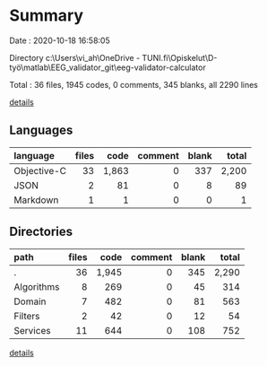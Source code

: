 # Summary

Date : 2020-10-18 16:58:05

Directory c:\Users\vi_ah\OneDrive - TUNI.fi\Opiskelut\D-työ\matlab\EEG_validator_git\eeg-validator-calculator

Total : 36 files,  1945 codes, 0 comments, 345 blanks, all 2290 lines

[details](details.md)

## Languages
| language | files | code | comment | blank | total |
| :--- | ---: | ---: | ---: | ---: | ---: |
| Objective-C | 33 | 1,863 | 0 | 337 | 2,200 |
| JSON | 2 | 81 | 0 | 8 | 89 |
| Markdown | 1 | 1 | 0 | 0 | 1 |

## Directories
| path | files | code | comment | blank | total |
| :--- | ---: | ---: | ---: | ---: | ---: |
| . | 36 | 1,945 | 0 | 345 | 2,290 |
| Algorithms | 8 | 269 | 0 | 45 | 314 |
| Domain | 7 | 482 | 0 | 81 | 563 |
| Filters | 2 | 42 | 0 | 12 | 54 |
| Services | 11 | 644 | 0 | 108 | 752 |

[details](details.md)